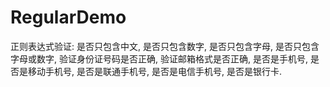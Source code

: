 # RegularDemo
正则表达式验证: 是否只包含中文, 是否只包含数字, 是否只包含字母, 是否只包含字母或数字, 验证身份证号码是否正确, 验证邮箱格式是否正确, 是否是手机号, 是否是移动手机号, 是否是联通手机号, 是否是电信手机号, 是否是银行卡.
